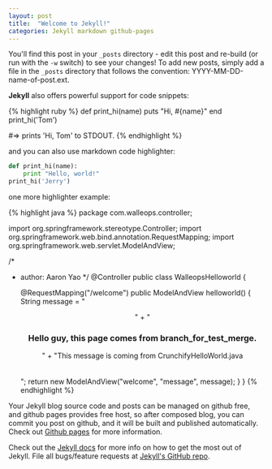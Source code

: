 ```yaml
---
layout: post
title:  "Welcome to Jekyll!"
categories: Jekyll markdown github-pages
---
```


You'll find this post in your `_posts` directory - edit this post and re-build (or run with the `-w` switch) to see your changes!
To add new posts, simply add a file in the `_posts` directory that follows the convention: YYYY-MM-DD-name-of-post.ext.

**Jekyll**  also offers powerful support for code snippets:

{% highlight ruby %}
def print_hi(name)
  puts "Hi, #{name}"
end
print_hi('Tom')

#=> prints 'Hi, Tom' to STDOUT.
{% endhighlight %}

and you can also use markdown code highlighter:

```python
def print_hi(name):
	print "Hello, world!"
print_hi('Jerry')
```

one more highlighter example:

{% highlight java %}
package com.walleops.controller;

import org.springframework.stereotype.Controller;
import org.springframework.web.bind.annotation.RequestMapping;
import org.springframework.web.servlet.ModelAndView;

/*
 * author: Aaron Yao
 */
@Controller
public class WalleopsHelloworld {

	@RequestMapping("/welcome")
	public ModelAndView helloworld() {
		String message = "<br><div style='text-align:center;'>"
				+ "<h3> Hello guy, this page comes from branch_for_test_merge.</h3>"
				+ "This message is coming from CrunchifyHelloWorld.java </div><br><br>";
		return new ModelAndView("welcome", "message", message);
	}
}
{% endhighlight %}

Your Jekyll blog source code and posts can be managed on github free, and github pages provides free host, so after composed blog, you can commit you post on github, and it will be built and published automatically. Check out [Github pages][gh-pages] for more information.

Check out the [Jekyll docs][jekyll] for more info on how to get the most out of Jekyll. File all bugs/feature requests at [Jekyll's GitHub repo][jekyll-gh].

[jekyll-gh]: https://github.com/mojombo/jekyll
[jekyll]:    http://jekyllrb.com
[gh-pages]: http://pages.github.io
